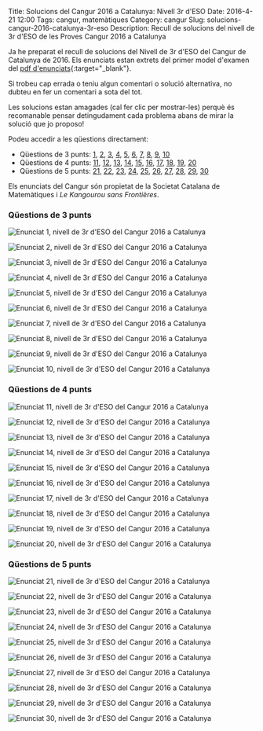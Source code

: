 Title: Solucions del Cangur 2016 a Catalunya: Nivell 3r d'ESO
Date: 2016-4-21 12:00
Tags: cangur, matemàtiques
Category: cangur
Slug: solucions-cangur-2016-catalunya-3r-eso
Description: Recull de solucions del nivell de 3r d'ESO de les Proves Cangur 2016 a Catalunya

Ja he preparat el recull de solucions del Nivell de 3r d'ESO del Cangur de Catalunya de 2016. Els enunciats estan extrets del primer model d'examen del [pdf d'enunciats]({filename}enunciat_2016_cat_3r_eso.pdf){:target="_blank"}.

<!-- PELICAN_END_SUMMARY -->

Si trobeu cap errada o teniu algun comentari o solució alternativa, no dubteu en fer un comentari a sota del tot.

Les solucions estan amagades (cal fer clic per mostrar-les) perquè és recomanable pensar detingudament cada problema abans de mirar la solució que jo proposo!

Podeu accedir a les qüestions directament:

* Qüestions de 3 punts:
  [1](#questio-1), [2](#questio-2), [3](#questio-3), [4](#questio-4),
  [5](#questio-5), [6](#questio-6), [7](#questio-7), [8](#questio-8),
  [9](#questio-9), [10](#questio-10)
* Qüestions de 4 punts:
  [11](#questio-11), [12](#questio-12), [13](#questio-13), [14](#questio-14),
  [15](#questio-15), [16](#questio-16), [17](#questio-17), [18](#questio-18),
  [19](#questio-19), [20](#questio-20)
* Qüestions de 5 punts:
  [21](#questio-21), [22](#questio-22), [23](#questio-23), [24](#questio-24),
  [25](#questio-25), [26](#questio-26), [27](#questio-27), [28](#questio-28),
  [29](#questio-29), [30](#questio-30)

Els enunciats del Cangur són propietat de la Societat Catalana de Matemàtiques i *Le Kangourou sans Frontières*.

### Qüestions de 3 punts

![Enunciat 1, nivell de 3r d'ESO del Cangur 2016 a Catalunya]({filename}enunciats/01.png)

![Enunciat 2, nivell de 3r d'ESO del Cangur 2016 a Catalunya]({filename}enunciats/02.png)

![Enunciat 3, nivell de 3r d'ESO del Cangur 2016 a Catalunya]({filename}enunciats/03.png)

![Enunciat 4, nivell de 3r d'ESO del Cangur 2016 a Catalunya]({filename}enunciats/04.png)

![Enunciat 5, nivell de 3r d'ESO del Cangur 2016 a Catalunya]({filename}enunciats/05.png)

![Enunciat 6, nivell de 3r d'ESO del Cangur 2016 a Catalunya]({filename}enunciats/06.png)

![Enunciat 7, nivell de 3r d'ESO del Cangur 2016 a Catalunya]({filename}enunciats/07.png)

![Enunciat 8, nivell de 3r d'ESO del Cangur 2016 a Catalunya]({filename}enunciats/08.png)

![Enunciat 9, nivell de 3r d'ESO del Cangur 2016 a Catalunya]({filename}enunciats/09.png)

![Enunciat 10, nivell de 3r d'ESO del Cangur 2016 a Catalunya]({filename}enunciats/10.png)

### Qüestions de 4 punts

![Enunciat 11, nivell de 3r d'ESO del Cangur 2016 a Catalunya]({filename}enunciats/11.png)

![Enunciat 12, nivell de 3r d'ESO del Cangur 2016 a Catalunya]({filename}enunciats/12.png)

![Enunciat 13, nivell de 3r d'ESO del Cangur 2016 a Catalunya]({filename}enunciats/13.png)

![Enunciat 14, nivell de 3r d'ESO del Cangur 2016 a Catalunya]({filename}enunciats/14.png)

![Enunciat 15, nivell de 3r d'ESO del Cangur 2016 a Catalunya]({filename}enunciats/15.png)

![Enunciat 16, nivell de 3r d'ESO del Cangur 2016 a Catalunya]({filename}enunciats/16.png)

![Enunciat 17, nivell de 3r d'ESO del Cangur 2016 a Catalunya]({filename}enunciats/17.png)

![Enunciat 18, nivell de 3r d'ESO del Cangur 2016 a Catalunya]({filename}enunciats/18.png)

![Enunciat 19, nivell de 3r d'ESO del Cangur 2016 a Catalunya]({filename}enunciats/19.png)

![Enunciat 20, nivell de 3r d'ESO del Cangur 2016 a Catalunya]({filename}enunciats/20.png)

### Qüestions de 5 punts

![Enunciat 21, nivell de 3r d'ESO del Cangur 2016 a Catalunya]({filename}enunciats/21.png)

![Enunciat 22, nivell de 3r d'ESO del Cangur 2016 a Catalunya]({filename}enunciats/22.png)

![Enunciat 23, nivell de 3r d'ESO del Cangur 2016 a Catalunya]({filename}enunciats/23.png)

![Enunciat 24, nivell de 3r d'ESO del Cangur 2016 a Catalunya]({filename}enunciats/24.png)

![Enunciat 25, nivell de 3r d'ESO del Cangur 2016 a Catalunya]({filename}enunciats/25.png)

![Enunciat 26, nivell de 3r d'ESO del Cangur 2016 a Catalunya]({filename}enunciats/26.png)

![Enunciat 27, nivell de 3r d'ESO del Cangur 2016 a Catalunya]({filename}enunciats/27.png)

![Enunciat 28, nivell de 3r d'ESO del Cangur 2016 a Catalunya]({filename}enunciats/28.png)

![Enunciat 29, nivell de 3r d'ESO del Cangur 2016 a Catalunya]({filename}enunciats/29.png)

![Enunciat 30, nivell de 3r d'ESO del Cangur 2016 a Catalunya]({filename}enunciats/30.png)
